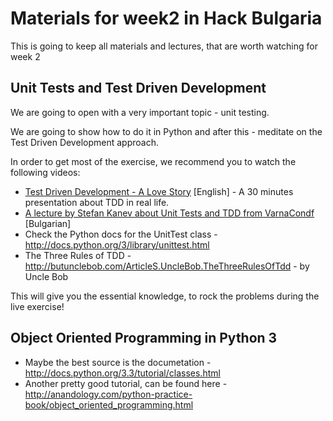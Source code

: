 # Materials for week2 in Hack Bulgaria

This is going to keep all materials and lectures, that are worth watching for week 2

## Unit Tests and Test Driven Development

We are going to open with a very important topic - unit testing.

We are going to show how to do it in Python and after this - meditate on the Test Driven Development approach.

In order to get most of the exercise, we recommend you to watch the following videos:

* [Test Driven Development - A Love Story](http://www.youtube.com/watch?v=nBtO1UOK9Hs) [English] - A 30 minutes presentation about TDD in real life.
* [A lecture by Stefan Kanev about Unit Tests and TDD from VarnaCondf](http://www.youtube.com/watch?v=knQRUY9Fs5o) [Bulgarian]
* Check the Python docs for the UnitTest class - http://docs.python.org/3/library/unittest.html
* The Three Rules of TDD - http://butunclebob.com/ArticleS.UncleBob.TheThreeRulesOfTdd - by Uncle Bob

This will give you the essential knowledge, to rock the problems during the live exercise!

## Object Oriented Programming in Python 3

* Maybe the best source is the documetation - http://docs.python.org/3.3/tutorial/classes.html
* Another pretty good tutorial, can be found here - http://anandology.com/python-practice-book/object_oriented_programming.html
